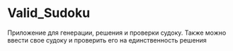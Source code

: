 # Valid_Sudoku
Приложение для генерации, решения и проверки судоку.
Также можно ввести свое судоку и проверить его на единственность решения
